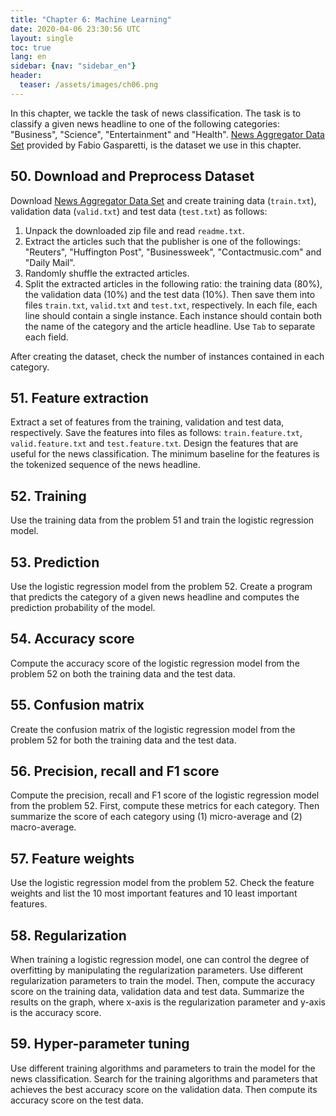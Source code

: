 ```yaml
---
title: "Chapter 6: Machine Learning"
date: 2020-04-06 23:30:56 UTC
layout: single
toc: true
lang: en
sidebar: {nav: "sidebar_en"}
header:
  teaser: /assets/images/ch06.png
---
```


In this chapter, we tackle the task of news classification.
The task is to classify a given news headline to one of the following categories: "Business", "Science", "Entertainment" and "Health".
[News Aggregator Data Set](https://archive.ics.uci.edu/ml/datasets/News+Aggregator) provided by Fabio Gasparetti, is the dataset we use in this chapter.

## 50. Download and Preprocess Dataset
Download [News Aggregator Data Set](https://archive.ics.uci.edu/ml/datasets/News+Aggregator) and create training data (`train.txt`), validation data (`valid.txt`) and test data (`test.txt`) as follows:

1. Unpack the downloaded zip file and read `readme.txt`.
2. Extract the articles such that the publisher is one of the followings: "Reuters", "Huffington Post", "Businessweek", "Contactmusic.com" and "Daily Mail".
3. Randomly shuffle the extracted articles.
4. Split the extracted articles in the following ratio: the training data (80%), the validation data (10%) and the test data (10%). Then save them into files `train.txt`, `valid.txt` and `test.txt`, respectively. In each file, each line should contain a single instance. Each instance should contain both the name of the category and the article headline. Use `Tab` to separate each field.

After creating the dataset, check the number of instances contained in each category.

## 51. Feature extraction

Extract a set of features from the training, validation and test data, respectively.
Save the features into files as follows: `train.feature.txt`, `valid.feature.txt` and `test.feature.txt`.
Design the features that are useful for the news classification.
The minimum baseline for the features is the tokenized sequence of the news headline.

## 52. Training

Use the training data from the problem 51 and train the logistic regression model.

## 53. Prediction

Use the logistic regression model from the problem 52.
Create a program that predicts the category of a given news headline and computes the prediction probability of the model.

## 54. Accuracy score

Compute the accuracy score of the logistic regression model from the problem 52 on both the training data and the test data.

## 55. Confusion matrix

Create the confusion matrix of the logistic regression model from the problem 52 for both the training data and the test data.

## 56. Precision, recall and F1 score

Compute the precision, recall and F1 score of the logistic regression model from the problem 52.
First, compute these metrics for each category.
Then summarize the score of each category using (1) micro-average and (2) macro-average.

## 57. Feature weights

Use the logistic regression model from the problem 52.
Check the feature weights and list the 10 most important features and 10 least important features.

## 58. Regularization

When training a logistic regression model, one can control the degree of overfitting by manipulating the regularization parameters.
Use different regularization parameters to train the model.
Then, compute the accuracy score on the training data, validation data and test data.
Summarize the results on the graph, where x-axis is the regularization parameter and y-axis is the accuracy score.

## 59. Hyper-parameter tuning

Use different training algorithms and parameters to train the model for the news classification.
Search for the training algorithms and parameters that achieves the best accuracy score on the validation data.
Then compute its accuracy score on the test data.

